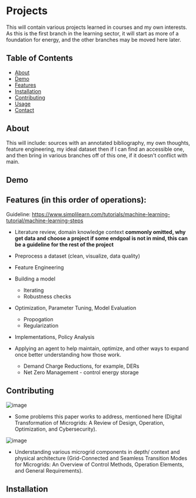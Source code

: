 # Projects

This will contain various projects learned in courses and my own interests. As this is the first branch in the learning sector, it will start as more of a foundation for energy, and the other branches may be moved here later. 

## Table of Contents

- [About](#about)
- [Demo](#demo)
- [Features](#features)
- [Installation](#installation)
- [Contributing](#contributing)
- [Usage](#usage)
- [Contact](#contact)

## About

This will include: sources with an annotated bibliography, my own thoughts, feature engineering, my ideal dataset then if I can find an accessible one, and then bring in various branches off of this one, if it doesn't conflict with main. 

## Demo



## Features (in this order of operations):

Guideline: https://www.simplilearn.com/tutorials/machine-learning-tutorial/machine-learning-steps

- Literature review, domain knowledge context **commonly omitted, why get data and choose a project if some endgoal is not in mind, this can be a guideline for the rest of the project** 
- Preprocess a dataset (clean, visualize, data quality)
- Feature Engineering
- Building a model
  - Iterating
  - Robustness checks
- Optimization, Parameter Tuning, Model Evaluation
  - Propogation
  - Regularization
- Implementations, Policy Analysis

- Applying an agent to help maintain, optimize, and other ways to expand once better understanding how those work. 
  - Demand Charge Reductions, for example, DERs
  - Net Zero Management - control energy storage
## Contributing 
![image](https://github.com/EthanNorton/Learning/assets/86625413/dda6306e-1b4c-49e1-a44c-cf1602114b81)
- Some problems this paper works to address, mentioned here (Digital Transformation of Microgrids: A Review of Design,
Operation, Optimization, and Cybersecurity). 

![image](https://github.com/EthanNorton/Learning/assets/86625413/cc05e56d-7b1e-46bb-a949-955e18acd482)
- Understanding various microgrid components in depth/ context and physical architecture (Grid-Connected and Seamless Transition Modes
for Microgrids: An Overview of Control Methods,
Operation Elements, and General Requirements).


## Installation

